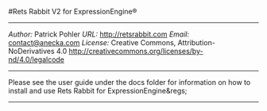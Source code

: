 #Rets Rabbit V2 for ExpressionEngine&reg;
***
*Author:* Patrick Pohler
*URL:* <http://retsrabbit.com>
*Email:* <contact@anecka.com>
*License:* Creative Commons, Attribution-NoDerivatives 4.0 <http://creativecommons.org/licenses/by-nd/4.0/legalcode>
***
Please see the user guide under the docs folder for information on how to install and use Rets Rabbit for ExpressionEngine&regs;
***
